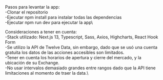 Pasos para levantar la app:\
-Clonar el repositorio\
-Ejecutar npm install para instalar todas las dependencias\
-Ejecutar npm run dev para ejecutar la app\

Consideraciones a tener en cuenta:\
-Stack utilizado: Next.js 13, Typescript, Sass, Axios, Highcharts, React Hook Form\
-Se utilizo la API de Twelve Data, sin embargo, dado que se usó una cuenta gratuita los datos de las acciones accesibles son limitados.\
-Tener en cuenta los horarios de apertura y cierre del mercado, y la ubicación de su Exchange.\
-No usar intervalos demasiado grandes entre rangos dado que la API tiene limitaciones al momento de traer la data.\
